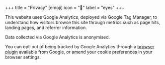 +++
title = "Privacy"
[emoji]
	icon = "👀"
	label = "eyes"
+++

This website uses Google Analytics, deployed via Google Tag Manager, to understand how visitors browse this site through metrics such as page hits, landing pages, and referrer information.

Data collected via Google Analytics is anonymised.

You can opt-out of being tracked by Google Analytics through a [browser plugin](https://tools.google.com/dlpage/gaoptout) available from Google, or amend your cookie preferences in your browser settings.